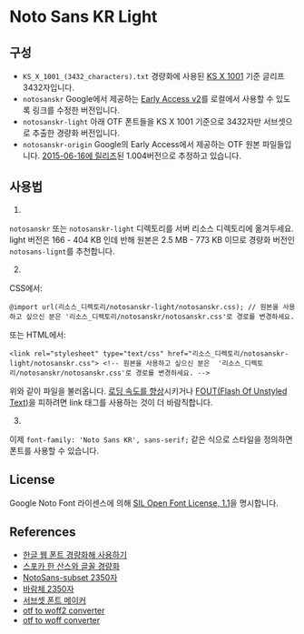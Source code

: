 # Noto Sans KR Light

## 구성

 - `KS_X_1001_(3432_characters).txt` 경량화에 사용된 [KS X 1001](https://ko.wikipedia.org/wiki/KS_X_1001) 기준 글리프 3432자입니다.
 - `notosanskr` Google에서 제공하는 [Early Access v2](https://fonts.google.com/earlyaccess#Noto+Sans+KR)를 로컬에서 사용할 수 있도록 링크를 수정한 버전입니다.
 - `notosanskr-light` 아래 OTF 폰트들을 KS X 1001 기준으로 3432자만 서브셋으로 추출한 경량화 버전입니다.
 - `notosanskr-origin` Google의 Early Access에서 제공하는 OTF 원본 파일들입니다. [2015-06-16에 릴리즈](http://www.google.com/get/noto/updates/)된 1.004버전으로 추정하고 있습니다.

## 사용법

1.
`notosanskr` 또는 `notosanskr-light` 디렉토리를 서버 리소스 디렉토리에 옮겨두세요.
light 버전은 166 - 404 KB 인데 반해 원본은 2.5 MB - 773 KB 이므로 경량화 버전인 `notosans-lignt`를 추천합니다.

2.
CSS에서:
```
@import url(리소스_디렉토리/notosanskr-light/notosanskr.css); // 원본을 사용하고 싶으신 분은 '리소스_디렉토리/notosanskr/notosanskr.css'로 경로를 변경하세요.
```

또는 HTML에서:
```
<link rel="stylesheet" type="text/css" href="리소스_디렉토리/notosanskr-light/notosanskr.css"> <!-- 원본을 사용하고 싶으신 분은  '리소스_디렉토리/notosanskr/notosanskr.css'로 경로를 변경하세요. -->
```

위와 같이 파일을 불러옵니다. [로딩 속도를 향상](http://www.stevesouders.com/blog/2009/04/09/dont-use-import/)시키거나 [FOUT(Flash Of Unstyled Text)](https://www.paulirish.com/2009/fighting-the-font-face-fout/)을 피하려면 link 태그를 사용하는 것이 더 바람직합니다.

3.
이제 `font-family: 'Noto Sans KR', sans-serif;` 같은 식으로 스타일을 정의하면 폰트를 사용할 수 있습니다.

## License

Google Noto Font 라이센스에 의해 [SIL Open Font License, 1.1](http://fonts.gstatic.com/ea/notosanskr/v2/OFL.txt)을 명시합니다.

## References

 - [한글 웹 폰트 경량화해 사용하기](http://coderifleman.tumblr.com/post/111825720099/%ED%95%9C%EA%B8%80-%EC%9B%B9-%ED%8F%B0%ED%8A%B8-%EA%B2%BD%EB%9F%89%ED%99%94%ED%95%B4-%EC%82%AC%EC%9A%A9%ED%95%98%EA%B8%B0)
 - [스포카 한 산스와 글꼴 경량화](https://spoqa.github.io/2015/10/14/making-spoqa-han-sans.html)
 - [NotoSans-subset 2350자](https://raw.githubusercontent.com/UYEONG/NotoSans-subset/master/korean2350.txt)
 - [바람체 2350자](https://tumblbug.com/eyongje)
 - [서브셋 폰트 메이커](http://opentype.jp/subsetfontmk.htm)
 - [otf to woff2 converter](https://everythingfonts.com/otf-to-woff2)
 - [otf to woff converter](https://everythingfonts.com/otf-to-woff)

